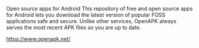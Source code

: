 Open source apps for Android
This repository of free and open source apps for Android lets you download the latest version of popular FOSS applications safe and secure. Unlike other services, OpenAPK always serves the most recent APK files so you are up to date.

https://www.openapk.net/